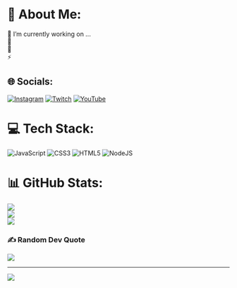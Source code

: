 # 💫 About Me:
🔭 I’m currently working on ...<br>🤝 <br>💬 <br>⚡ 


## 🌐 Socials:
[![Instagram](https://img.shields.io/badge/Instagram-%23E4405F.svg?logo=Instagram&logoColor=white)](https://instagram.com/mustafakaplan.0) [![Twitch](https://img.shields.io/badge/Twitch-%239146FF.svg?logo=Twitch&logoColor=white)](https://twitch.tv/myrononline) [![YouTube](https://img.shields.io/badge/YouTube-%23FF0000.svg?logo=YouTube&logoColor=white)](https://youtube.com/@UCFQR4AQOYI7gGvoLPhqbchg) 

# 💻 Tech Stack:
![JavaScript](https://img.shields.io/badge/javascript-%23323330.svg?style=for-the-badge&logo=javascript&logoColor=%23F7DF1E) ![CSS3](https://img.shields.io/badge/css3-%231572B6.svg?style=for-the-badge&logo=css3&logoColor=white) ![HTML5](https://img.shields.io/badge/html5-%23E34F26.svg?style=for-the-badge&logo=html5&logoColor=white) ![NodeJS](https://img.shields.io/badge/node.js-6DA55F?style=for-the-badge&logo=node.js&logoColor=white)
# 📊 GitHub Stats:
![](https://github-readme-stats.vercel.app/api?username=Myron&theme=nightowl&hide_border=true&include_all_commits=true&count_private=false)<br/>
![](https://github-readme-streak-stats.herokuapp.com/?user=Myron&theme=nightowl&hide_border=true)<br/>
![](https://github-readme-stats.vercel.app/api/top-langs/?username=Myron&theme=nightowl&hide_border=true&include_all_commits=true&count_private=false&layout=compact)

### ✍️ Random Dev Quote
![](https://quotes-github-readme.vercel.app/api?type=horizontal&theme=gruvbox)

---
[![](https://visitcount.itsvg.in/api?id=Myron&icon=6&color=3)](https://visitcount.itsvg.in)

<!-- Proudly created with GPRM ( https://gprm.itsvg.in ) -->
